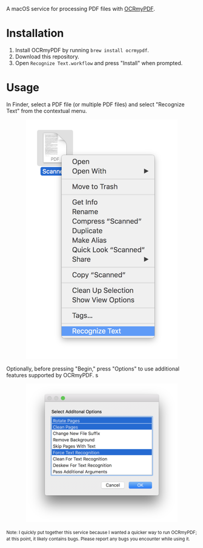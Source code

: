 A macOS service for processing PDF files with [OCRmyPDF](https://github.com/jbarlow83/OCRmyPDF).

# Installation

1. Install OCRmyPDF by running `brew install ocrmypdf`.
2. Download this repository.
3. Open `Recognize Text.workflow` and press "Install" when prompted.

# Usage

In Finder, select a PDF file (or multiple PDF files) and select "Recognize Text" from the contextual menu.

<p align="center">
    <img width="400" src="usage.png" alt="Contextual menu containing the 'Recognize Text' service" />
</p>

Optionally, before pressing "Begin," press "Options" to use additional features supported by OCRmyPDF.
s
<p align="center">
    <img width="400" src="options.png" alt="Options list" />
</p>

<small>Note: I quickly put together this service because I wanted a quicker way to run OCRmyPDF; at this point, it likely contains bugs. Please report any bugs you encounter while using it.</small>
